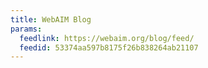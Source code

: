 ```yaml
---
title: WebAIM Blog
params:
  feedlink: https://webaim.org/blog/feed/
  feedid: 53374aa597b8175f26b838264ab21107
---
```


